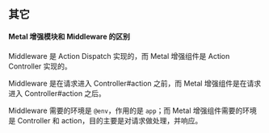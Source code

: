 ## 其它

#### Metal 增强模块和 Middleware 的区别

Middleware 是 Action Dispatch 实现的，而 Metal 增强组件是 Action Controller 实现的。

Middleware 是在请求进入 Controller#action 之前，而 Metal 增强组件是在请求进入 Controller#action 之后。


Middleware 需要的环境是 `@env`，作用的是 `app`；而 Metal 增强组件需要的环境是 Controller 和 action，目的主要是对请求做处理，并响应。
